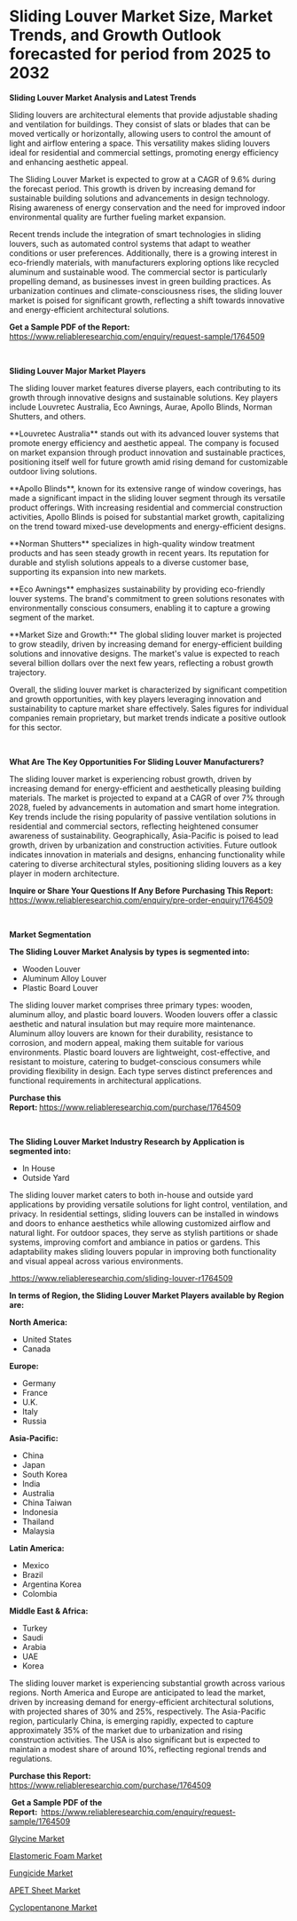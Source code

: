 <p><h1>Sliding Louver Market Size, Market Trends, and Growth Outlook forecasted for period from 2025 to 2032</h1></p><p><strong>Sliding Louver Market Analysis and Latest Trends</strong></p>
<p><p>Sliding louvers are architectural elements that provide adjustable shading and ventilation for buildings. They consist of slats or blades that can be moved vertically or horizontally, allowing users to control the amount of light and airflow entering a space. This versatility makes sliding louvers ideal for residential and commercial settings, promoting energy efficiency and enhancing aesthetic appeal.</p><p>The Sliding Louver Market is expected to grow at a CAGR of 9.6% during the forecast period. This growth is driven by increasing demand for sustainable building solutions and advancements in design technology. Rising awareness of energy conservation and the need for improved indoor environmental quality are further fueling market expansion. </p><p>Recent trends include the integration of smart technologies in sliding louvers, such as automated control systems that adapt to weather conditions or user preferences. Additionally, there is a growing interest in eco-friendly materials, with manufacturers exploring options like recycled aluminum and sustainable wood. The commercial sector is particularly propelling demand, as businesses invest in green building practices. As urbanization continues and climate-consciousness rises, the sliding louver market is poised for significant growth, reflecting a shift towards innovative and energy-efficient architectural solutions.</p></p>
<p><strong>Get a Sample PDF of the Report:&nbsp;</strong> <a href="https://www.reliableresearchiq.com/enquiry/request-sample/1764509?utm_campaign=1129&utm_medium=2&utm_source=Github&utm_content=ia&utm_term=02042025&utm_id=sliding-louver">https://www.reliableresearchiq.com/enquiry/request-sample/1764509</a></p>
<p>&nbsp;</p>
<p><strong>Sliding Louver Major Market Players</strong></p>
<p><p>The sliding louver market features diverse players, each contributing to its growth through innovative designs and sustainable solutions. Key players include Louvretec Australia, Eco Awnings, Aurae, Apollo Blinds, Norman Shutters, and others.</p><p>**Louvretec Australia** stands out with its advanced louver systems that promote energy efficiency and aesthetic appeal. The company is focused on market expansion through product innovation and sustainable practices, positioning itself well for future growth amid rising demand for customizable outdoor living solutions.</p><p>**Apollo Blinds**, known for its extensive range of window coverings, has made a significant impact in the sliding louver segment through its versatile product offerings. With increasing residential and commercial construction activities, Apollo Blinds is poised for substantial market growth, capitalizing on the trend toward mixed-use developments and energy-efficient designs.</p><p>**Norman Shutters** specializes in high-quality window treatment products and has seen steady growth in recent years. Its reputation for durable and stylish solutions appeals to a diverse customer base, supporting its expansion into new markets.</p><p>**Eco Awnings** emphasizes sustainability by providing eco-friendly louver systems. The brand's commitment to green solutions resonates with environmentally conscious consumers, enabling it to capture a growing segment of the market.</p><p>**Market Size and Growth:** The global sliding louver market is projected to grow steadily, driven by increasing demand for energy-efficient building solutions and innovative designs. The market's value is expected to reach several billion dollars over the next few years, reflecting a robust growth trajectory.</p><p>Overall, the sliding louver market is characterized by significant competition and growth opportunities, with key players leveraging innovation and sustainability to capture market share effectively. Sales figures for individual companies remain proprietary, but market trends indicate a positive outlook for this sector.</p></p>
<p>&nbsp;</p>
<p><strong>What Are The Key Opportunities For Sliding Louver Manufacturers?</strong></p>
<p><p>The sliding louver market is experiencing robust growth, driven by increasing demand for energy-efficient and aesthetically pleasing building materials. The market is projected to expand at a CAGR of over 7% through 2028, fueled by advancements in automation and smart home integration. Key trends include the rising popularity of passive ventilation solutions in residential and commercial sectors, reflecting heightened consumer awareness of sustainability. Geographically, Asia-Pacific is poised to lead growth, driven by urbanization and construction activities. Future outlook indicates innovation in materials and designs, enhancing functionality while catering to diverse architectural styles, positioning sliding louvers as a key player in modern architecture.</p></p>
<p><strong>Inquire or Share Your Questions If Any Before Purchasing This Report:</strong> <a href="https://www.reliableresearchiq.com/enquiry/pre-order-enquiry/1764509?utm_campaign=1129&utm_medium=2&utm_source=Github&utm_content=ia&utm_term=02042025&utm_id=sliding-louver">https://www.reliableresearchiq.com/enquiry/pre-order-enquiry/1764509</a></p>
<p>&nbsp;</p>
<p><strong>Market Segmentation</strong></p>
<p><strong>The Sliding Louver Market Analysis by types is segmented into:</strong></p>
<p><ul><li>Wooden Louver</li><li>Aluminum Alloy Louver</li><li>Plastic Board Louver</li></ul></p>
<p><p>The sliding louver market comprises three primary types: wooden, aluminum alloy, and plastic board louvers. Wooden louvers offer a classic aesthetic and natural insulation but may require more maintenance. Aluminum alloy louvers are known for their durability, resistance to corrosion, and modern appeal, making them suitable for various environments. Plastic board louvers are lightweight, cost-effective, and resistant to moisture, catering to budget-conscious consumers while providing flexibility in design. Each type serves distinct preferences and functional requirements in architectural applications.</p></p>
<p><strong>Purchase this Report:&nbsp;</strong><a href="https://www.reliableresearchiq.com/purchase/1764509?utm_campaign=1129&utm_medium=2&utm_source=Github&utm_content=ia&utm_term=02042025&utm_id=sliding-louver">https://www.reliableresearchiq.com/purchase/1764509</a></p>
<p>&nbsp;</p>
<p><strong>The Sliding Louver Market Industry Research by Application is segmented into:</strong></p>
<p><ul><li>In House</li><li>Outside Yard</li></ul></p>
<p><p>The sliding louver market caters to both in-house and outside yard applications by providing versatile solutions for light control, ventilation, and privacy. In residential settings, sliding louvers can be installed in windows and doors to enhance aesthetics while allowing customized airflow and natural light. For outdoor spaces, they serve as stylish partitions or shade systems, improving comfort and ambiance in patios or gardens. This adaptability makes sliding louvers popular in improving both functionality and visual appeal across various environments.</p></p>
<p><a href="https://www.reliableresearchiq.com/sliding-louver-r1764509?utm_campaign=1129&utm_medium=2&utm_source=Github&utm_content=ia&utm_term=02042025&utm_id=sliding-louver">&nbsp;https://www.reliableresearchiq.com/sliding-louver-r1764509</a></p>
<p><strong>In terms of Region, the Sliding Louver Market Players available by Region are:</strong></p>
<p>
    <p> <strong> North America: </strong>
        <ul>
            <li>United States</li>
            <li>Canada</li>
        </ul>
        </p> 
    <p> <strong> Europe: </strong>
        <ul>
            <li>Germany</li>
            <li>France</li>
            <li>U.K.</li>
            <li>Italy</li>
            <li>Russia</li>
        </ul>
        </p> 
    <p> <strong> Asia-Pacific: </strong>
        <ul>
            <li>China</li>
            <li>Japan</li>
            <li>South Korea</li>
            <li>India</li>
            <li>Australia</li>
            <li>China Taiwan</li>
            <li>Indonesia</li>
            <li>Thailand</li>
            <li>Malaysia</li>
        </ul>
        </p> 
    <p> <strong> Latin America: </strong>
        <ul>
            <li>Mexico</li>
            <li>Brazil</li>
            <li>Argentina Korea</li>
            <li>Colombia</li>
        </ul>
        </p> 
    <p> <strong> Middle East & Africa: </strong>
        <ul>
            <li>Turkey</li>
            <li>Saudi</li>
            <li>Arabia</li>
            <li>UAE</li>
            <li>Korea</li>
        </ul>
    </p>
    </p>
<p><p>The sliding louver market is experiencing substantial growth across various regions. North America and Europe are anticipated to lead the market, driven by increasing demand for energy-efficient architectural solutions, with projected shares of 30% and 25%, respectively. The Asia-Pacific region, particularly China, is emerging rapidly, expected to capture approximately 35% of the market due to urbanization and rising construction activities. The USA is also significant but is expected to maintain a modest share of around 10%, reflecting regional trends and regulations.</p></p>
<p><strong>Purchase this Report: </strong><a href="https://www.reliableresearchiq.com/purchase/1764509?utm_campaign=1129&utm_medium=2&utm_source=Github&utm_content=ia&utm_term=02042025&utm_id=sliding-louver">https://www.reliableresearchiq.com/purchase/1764509</a></p>
<p>&nbsp;<strong>Get a Sample PDF of the Report:&nbsp;&nbsp;</strong><a href="https://www.reliableresearchiq.com/enquiry/request-sample/1764509?utm_campaign=1129&utm_medium=2&utm_source=Github&utm_content=ia&utm_term=02042025&utm_id=sliding-louver">https://www.reliableresearchiq.com/enquiry/request-sample/1764509</a></p>
<p><strong></strong></p>
<p><p><a href="https://github.com/stunzkocotpv/Market-Research-Report-List-1/blob/main/glycine-market.md?utm_campaign=1129&utm_medium=2&utm_source=Github&utm_content=ia&utm_term=02042025&utm_id=sliding-louver">Glycine Market</a></p><p><a href="https://github.com/snapetylerho/Market-Research-Report-List-1/blob/main/elastomeric-foam-market.md?utm_campaign=1129&utm_medium=2&utm_source=Github&utm_content=ia&utm_term=02042025&utm_id=sliding-louver">Elastomeric Foam Market</a></p><p><a href="https://github.com/iwanesucices/Market-Research-Report-List-1/blob/main/fungicide-market.md?utm_campaign=1129&utm_medium=2&utm_source=Github&utm_content=ia&utm_term=02042025&utm_id=sliding-louver">Fungicide Market</a></p><p><a href="https://github.com/sulvantomppa/Market-Research-Report-List-1/blob/main/apet-sheet-market.md?utm_campaign=1129&utm_medium=2&utm_source=Github&utm_content=ia&utm_term=02042025&utm_id=sliding-louver">APET Sheet Market</a></p><p><a href="https://github.com/trenkkwasek84/Market-Research-Report-List-1/blob/main/cyclopentanone-market.md?utm_campaign=1129&utm_medium=2&utm_source=Github&utm_content=ia&utm_term=02042025&utm_id=sliding-louver">Cyclopentanone Market</a></p></p>